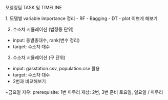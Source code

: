 모델링팀 TASK 및 TIMELINE

<TASK>
1. 모델별 variable importance 정리
- RF
- Bagging
- DT
- plot 이쁘게 해보기

2. 수소차 시뮬레이션 (법정동 단위)
- input: 동별총대수, rank(변수 정리)
- target: 수소차 대수

3. 수소차 시뮬레이션 (구 단위)
- input: gasstation.csv, population.csv 활용
- target: 수소차 대수
- 2번과 비교해보기

<TIMELINE>
~금요일
  지우: prerequisite: 1번 마무리
  재상: 2번, 3번 준비
토요일, 일요일 / 마무리
